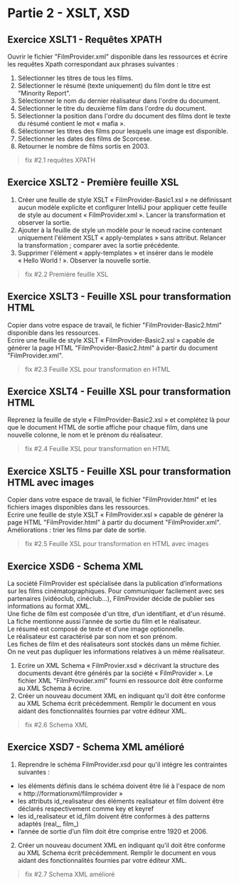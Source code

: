 # Partie 2 - XSLT, XSD

## Exercice XSLT1 - Requêtes XPATH

Ouvrir le fichier "FilmProvider.xml" disponible dans les ressources et  écrire les requêtes Xpath correspondant aux phrases suivantes :

1. Sélectionner les titres de tous les films.
2. Sélectionner le résumé (texte uniquement) du film dont le titre est "Minority Report".
3. Sélectionner le nom du dernier réalisateur dans l'ordre du document.
4. Sélectionner le titre du deuxième film dans l'ordre du document.
5. Sélectionner la position dans l'ordre du document des films dont le texte du résumé contient le mot « mafia ».
6. Sélectionner les titres des films pour lesquels une image est disponible.
7. Sélectionner les dates des films de Scorcese.
8. Retourner  le nombre de films sortis en 2003.

> fix #2.1 requêtes XPATH

## Exercice XSLT2 - Première feuille XSL

1. Créer une feuille de style XSLT « FilmProvider-Basic1.xsl » ne définissant aucun modèle explicite et configurer 
IntelliJ pour appliquer cette feuille de style au document « FilmProvider.xml ». Lancer la transformation et observer la sortie.
2. Ajouter à la feuille de style un modèle pour le noeud racine contenant uniquement l'élément XSLT « apply-templates » 
sans attribut. Relancer la transformation ; comparer avec la sortie précédente.
3. Supprimer  l'élément  « apply-templates » et insérer dans le modèle « Hello World ! ». Observer la nouvelle sortie. 

> fix #2.2 Première feuille XSL

## Exercice XSLT3 - Feuille XSL pour transformation HTML

Copier dans votre espace de travail, le fichier "FilmProvider-Basic2.html" disponible dans les ressources.  
Ecrire une feuille de style XSLT « FilmProvider-Basic2.xsl » capable de générer la page HTML "FilmProvider-Basic2.html" 
à partir du document "FilmProvider.xml". 

> fix #2.3 Feuille XSL pour transformation en HTML

## Exercice XSLT4 - Feuille XSL pour transformation HTML

Reprenez la feuille de style « FilmProvider-Basic2.xsl » et complétez là pour que le document HTML de sortie affiche 
pour chaque film, dans une nouvelle colonne, le nom et le prénom du réalisateur.

> fix #2.4 Feuille XSL pour transformation en HTML

## Exercice XSLT5 - Feuille XSL pour transformation HTML avec images

Copier dans votre espace de travail, le fichier "FilmProvider.html" et les fichiers images disponibles dans les ressources.  
Ecrire une feuille de style XSLT « FilmProvider.xsl » capable de générer la page HTML "FilmProvider.html" à partir du document "FilmProvider.xml".  
Améliorations : trier les films par date de sortie.

> fix #2.5 Feuille XSL pour transformation en HTML avec images

## Exercice XSD6 - Schema XML

La société FilmProvider est spécialisée dans la publication d’informations sur les films cinématographiques. 
Pour  communiquer facilement avec  ses partenaires (vidéoclub, cinéclub...), FilmProvider décide de publier ses informations au format XML.  
Une fiche de film est composée d'un titre, d’un identifiant, et d'un résumé.  
La fiche mentionne aussi l’année de sortie du film et le réalisateur.   
Le résumé est composé de texte et d’une image optionnelle.  
Le réalisateur est caractérisé par son nom et  son prénom.  
Les fiches de film et des réalisateurs sont stockés dans un même fichier.   
On ne veut pas dupliquer les informations relatives à un même réalisateur.  

1. Ecrire un XML Schema « FilmProvier.xsd » décrivant la structure des documents devant être générés par la société « FilmProvider ». 
Le fichier XML "FilmProvider.xml" fourni en ressource doit être conforme au XML Schema à écrire.
2. Créer un nouveau document XML en indiquant qu’il doit être conforme au XML Schema écrit précédemment. Remplir le document 
en vous aidant des fonctionnalités fournies par votre éditeur XML.

> fix #2.6 Schema XML

## Exercice XSD7 - Schema XML amélioré
 

1. Reprendre le schéma FilmProvider.xsd pour qu'il intègre les contraintes suivantes :

- les éléments définis dans le schéma doivent être lié à l'espace de nom « http://formationxml/filmprovider »
- les attributs id_realisateur des éléments realisateur et film doivent être déclarés respectivement comme key et keyref
- les id_realisateur et id_film doivent être conformes à des patterns adaptés (real_<num>, film_<num>)
- l’année de sortie d’un film doit être comprise entre 1920 et 2006.

2. Créer un nouveau document XML en indiquant qu’il doit être conforme au XML Schema écrit précédemment. 
Remplir le document en vous aidant des fonctionnalités fournies par votre éditeur XML.
 
 > fix #2.7 Schema XML amélioré

